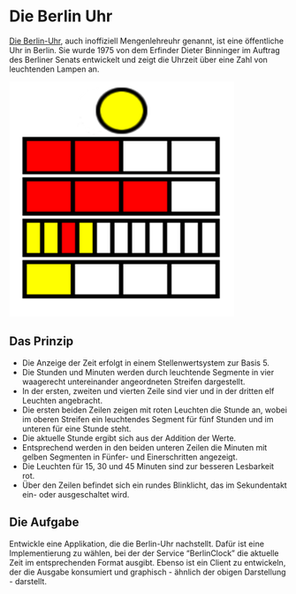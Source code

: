 # Die Berlin Uhr

[Die Berlin-Uhr](https://de.wikipedia.org/wiki/Berlin-Uhr), auch inoffiziell Mengenlehreuhr genannt, ist eine öffentliche Uhr in Berlin. Sie wurde 1975 von dem Erfinder Dieter Binninger im Auftrag des Berliner Senats entwickelt und zeigt die Uhrzeit über eine Zahl von leuchtenden Lampen an.  

<img src="assets/BerlinClock.png"/>  

## Das Prinzip

* Die Anzeige der Zeit erfolgt in einem Stellenwertsystem zur Basis 5.
* Die Stunden und Minuten werden durch leuchtende Segmente in vier waagerecht untereinander angeordneten Streifen dargestellt.
* In der ersten, zweiten und vierten Zeile sind vier und in der dritten elf Leuchten angebracht.
* Die ersten beiden Zeilen zeigen mit roten Leuchten die Stunde an, wobei im oberen Streifen ein leuchtendes Segment für fünf Stunden und im unteren für eine Stunde steht.
* Die aktuelle Stunde ergibt sich aus der Addition der Werte.
* Entsprechend werden in den beiden unteren Zeilen die Minuten mit gelben Segmenten in Fünfer- und Einerschritten angezeigt.
* Die Leuchten für 15, 30 und 45 Minuten sind zur besseren Lesbarkeit rot.
* Über den Zeilen befindet sich ein rundes Blinklicht, das im Sekundentakt ein- oder ausgeschaltet wird.

## Die Aufgabe

Entwickle eine Applikation, die die Berlin-Uhr nachstellt. Dafür ist eine Implementierung zu wählen, bei der der Service “BerlinClock” die aktuelle Zeit im entsprechenden Format ausgibt. Ebenso ist ein Client zu entwickeln, der die Ausgabe konsumiert und graphisch - ähnlich der obigen Darstellung - darstellt.
